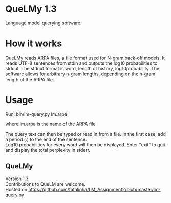 QueLMy 1.3
==========

Language model querying software.

How it works
============
QueLMy reads ARPA files, a file format used for N-gram back-off models.
It reads UTF-8 sentences from stdin and outputs the log10 probabilities to stdout.
The stdout format is word, length of history, log10probability.
The software allows for arbitrary n-gram lengths, depending on the n-gram length of the ARPA file.

Usage
=====
Run: 
        bin/lm-query.py lm.arpa  

where lm.arpa is the name of the ARPA file.

The query text can then be typed or read in from a file. 
In the first case, add a period (.) to the end of the sentence.  
Log10 probabilities for every word will then be displayed.
Enter "exit" to quit and display the total perplexity in stderr.


QueLMy
------
Version 1.3  
Contributions to QueLM are welcome.  
Hosted on https://github.com/fatalinha/LM_Assignment2/blob/master/lm-query.py
